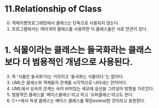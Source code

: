 # 11.Relationship of Class

0. 객체지향프로그래밍에서 클래스는 단독으로 사용되지 않는다.
1. 프로그램에서는 여러개의 클래스를 사용하면 이 클래스들은 서로 연관이 있다.
# 1. 식물이라는 클래스는 들국화라는 클래스보다 더 범용적인 개념으로 사용된다.
2. 즉 '식물은 들국화'다는 거짓이고 '들국화는 식물이다.'는 참이다.
3. UML은 클래스와 객체들의 관계를 시각적으로 나타내는 언어이다.
4. UML에서 상속의 관계는 속이 비어있는 세모에 실선을 그려넣어 방향을 가르킨다.
5. 범용적인 클래스를 '베이스클래스'라고 하고 '슈퍼클래스'라고도 한다.
6. C++에서 파생 클래스는 베이스 클래스를 확장extend한 것이라고 표현한다.
